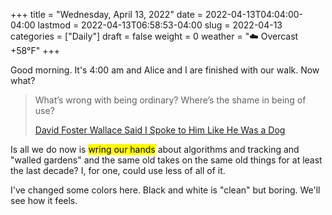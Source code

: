 +++
title = "Wednesday, April 13, 2022"
date = 2022-04-13T04:04:00-04:00
lastmod = 2022-04-13T06:58:53-04:00
slug = 2022-04-13
categories = ["Daily"]
draft = false
weight = 0
weather = "☁️ Overcast +58°F"
+++

Good morning. It's 4:00 am and Alice and I are finished with our walk. Now what?

> What’s wrong with being ordinary? Where’s the shame in being of use?
>
> [David Foster Wallace Said I Spoke to Him Like He Was a Dog](https://lareviewofbooks.org/article/david-foster-wallace-said-i-spoke-to-him-like-he-was-a-dog/)

Is all we do now is <mark>wring our hands</mark> about algorithms and tracking and "walled gardens" and the same old takes on the same old things for at least the last decade? I, for one, could use less of all of it.

I've changed some colors here. Black and white is "clean" but boring. We'll see how it feels.

[//]: # "Exported with love from a post written in Org mode"
[//]: # "- https://github.com/kaushalmodi/ox-hugo"
